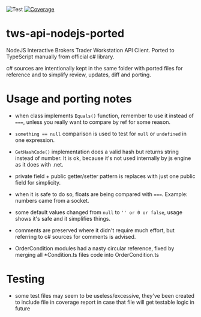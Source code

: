 ![Test](https://github.com/anri-asaturov/tws-api-nodejs-ported/workflows/Test/badge.svg)
[![Coverage](https://coveralls.io/repos/github/anri-asaturov/tws-api-nodejs-ported/badge.svg?branch=master)](https://coveralls.io/github/anri-asaturov/tws-api-nodejs-ported?branch=master)

# tws-api-nodejs-ported

NodeJS Interactive Brokers Trader Workstation API Client. Ported to TypeScript manually from official c# library.

c# sources are intentionally kept in the same folder with ported files for reference and to simplify review, updates, diff and porting.

# Usage and porting notes

- when class implements `Equals()` function, remember to use it instead of `===`, unless you really want to compare by ref for some reason.

- `something == null` comparison is used to test for `null` or `undefined` in one expression.

- `GetHashCode()` implementation does a valid hash but returns string instead of number. It is ok, because it's not used internally by js engine as it does with .net.

- private field + public getter/setter pattern is replaces with just one public field for simplicity.

- when it is safe to do so, floats are being compared with `===`. Example: numbers came from a socket.

- some default values changed from `null` to `'' or 0 or false`, usage shows it's safe and it simplifies things.

- comments are preserved where it didn't require much effort, but referring to c# sources for comments is advised.

- OrderCondition modules had a nasty circular reference, fixed by merging all \*Condition.ts files code into OrderCondition.ts

# Testing

- some test files may seem to be useless/excessive, they've been created to include file in coverage report in case that file will get testable logic in future
